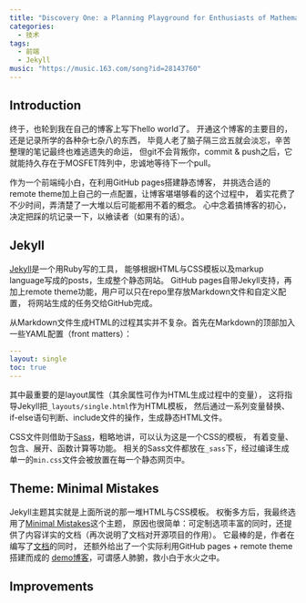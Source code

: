 ```yaml
---
title: "Discovery One: a Planning Playground for Enthusiasts of Mathematics, Physics, as well as Computer Science"
categories:
  - 技术
tags:
  - 前端
  - Jekyll
music: "https://music.163.com/song?id=28143760"
---
```


## Introduction

终于，也轮到我在自己的博客上写下hello world了。
开通这个博客的主要目的，还是记录所学的各种杂七杂八的东西，
毕竟人老了脑子隔三岔五就会淡忘，辛苦整理的笔记最终也难逃遗失的命运，
但git不会背叛你，commit & push之后，它就能持久存在于MOSFET阵列中，忠诚地等待下一个pull。

作为一个前端纯小白，在利用GitHub pages搭建静态博客，
并挑选合适的remote theme加上自己的一点配置，让博客堪堪够看的这个过程中，
着实花费了不少时间，弄清楚了一大堆以后可能都用不着的概念。
心中念着搞博客的初心，决定把踩的坑记录一下，以飨读者（如果有的话）。

## Jekyll

[Jekyll](https://jekyllrb.com/)是一个用Ruby写的工具，
能够根据HTML与CSS模板以及markup language写成的posts，生成整个静态网站。
GitHub pages自带Jekyll支持，再加上remote theme功能，用户可以只在repo里存放Markdown文件和自定义配置，
将网站生成的任务交给GitHub完成。

从Markdown文件生成HTML的过程其实并不复杂。首先在Markdown的顶部加入一些YAML配置（front matters）：
```yaml
---
layout: single
toc: true
---
```
其中最重要的是layout属性（其余属性可作为HTML生成过程中的变量），
这将指导Jekyll把`_layouts/single.html`作为HTML模板，
然后通过一系列变量替换、if-else语句判断、include文件的操作，生成静态HTML文件。

CSS文件则借助于[Sass](https://sass-lang.com/)，粗略地讲，可以认为这是一个CSS的模板，
有着变量、包含、展开、函数计算等功能。
相关的Sass文件都放在`_sass`下，经过编译生成单一的`min.css`文件会被放置在每一个静态网页中。

## Theme: Minimal Mistakes

Jekyll主题其实就是上面所说的那一堆HTML与CSS模板。
权衡多方后，我最终选用了[Minimal Mistakes](https://github.com/mmistakes/minimal-mistakes)这个主题，
原因也很简单：可定制选项丰富的同时，还提供了内容详实的文档（再次说明了文档对开源项目的作用）。
它最棒的是，作者在编写了[文档](https://mmistakes.github.io/minimal-mistakes/)的同时，
还额外给出了一个实际利用GitHub pages + remote theme搭建而成的
[demo博客](https://mmistakes.github.io/mm-github-pages-starter/)，可谓感人肺腑，救小白于水火之中。

## Improvements
